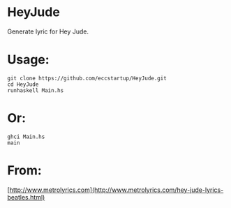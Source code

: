 HeyJude
=======

Generate lyric for Hey Jude.


Usage:
======
```shell
git clone https://github.com/eccstartup/HeyJude.git
cd HeyJude
runhaskell Main.hs
```


Or:
===
```shell
ghci Main.hs
main
```

From:
=====
[http://www.metrolyrics.com](http://www.metrolyrics.com/hey-jude-lyrics-beatles.html)

